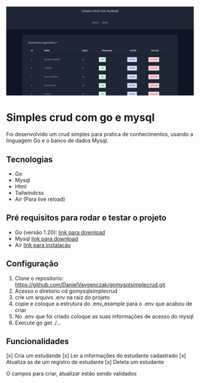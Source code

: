 ![simplescrud](./crud-01.png)

# Simples crud com go e mysql

Foi desenvolvido um crud simples para pratica de conhecimentos, usando a linguagem Go e o banco de dados Mysql.

## Tecnologias

- Go
- Mysql
- Html
- Tailwindcss
- Air (Para live reload)

## Pré requisitos para rodar e testar o projeto

- Go (versão 1.20): [link para download](https://golang.org/dl/)
- Mysql [link para download](https://www.mysql.com/downloads/)
- Air [link para instalação](https://github.com/cosmtrek/air)

## Configuração

1. Clone o repositorio: https://github.com/DanielVavgenczak/gomysqlsimplecrud.git
2. Acesso o diretorio cd gomysqlsimplecrud
3. crie um arquivo .env na raiz do projeto
4. copie e coloque a estrutura do .env_example para o .env que acabou de criar
5. No .env que foi criado coloque as suas informações de acesso do mysql
6. Execute go get ./...

## Funcionalidades

[x] Cria um estudande
[x] Ler a informações do estudante cadastrado
[x] Atualiza as de um registro de estudante
[x] Deleta um estudante

O campos para criar, atualizar estão sendo validados
